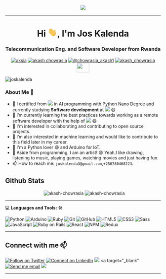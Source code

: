<p align="center">
<!--   <img src="https://github.com/thompsonemerson/thompsonemerson/raw/master/cover-thompson.png" height="200"/> -->
  <img src="https://user-images.githubusercontent.com/77843050/141691082-39d569b6-d3b8-41f7-b7ef-2bcfc9bb685e.png" height="300"  width=auto />
</p>

<hr>
<h1 align="center">Hi <img src="https://raw.githubusercontent.com/ABSphreak/ABSphreak/master/gifs/Hi.gif" width="30px">, I'm Jos Kalenda</h1>
  
<h3 align="center">Telecommunication Eng. and Software Developer from Rwanda</h3>

<p align="center">
<a href="https://www.linkedin.com/in/jos-kalenda-908069205" target="blank"><img align="center" src="https://cdn.jsdelivr.net/npm/simple-icons@3.0.1/icons/linkedin.svg" alt="aksia" height="30" width="40" /></a>
<a href="https://web.facebook.com/freddy.fumba.7/" target="blank"><img align="center" src="https://cdn.jsdelivr.net/npm/simple-icons@3.0.1/icons/facebook.svg" alt="akash chowrasia" height="30" width="40" /></a>
<a href="https://www.hackerrank.com/barackM" target="blank"><img align="center" src="https://cdn.jsdelivr.net/npm/simple-icons@3.0.1/icons/hackerrank.svg" alt="@chowrasia_akash1" height="30" width="40" /></a>
<a href="https://twitter.com/BarackMukelenga" target="blank"><img align="center" src="https://cdn.jsdelivr.net/npm/simple-icons@3.0.1/icons/twitter.svg" alt="akash_chowrasia" height="30" width="40" /></a>
<a href = "mailto: joskalenda3@gmail.com"><img align="center" src="https://simpleicons.org/icons/gmail.svg" height="30" width="40" /></a>
</p>

<p align="left"> <img src="https://komarev.com/ghpvc/?username=joskalenda&label=Views&color=blue&style=plastic" alt="joskalenda" /></p>

### About Me :man:

- 🔭 I certified from ![](https://img.shields.io/badge/-Udacity-informational) in AI programming with Python Nano Degree and currently studying **Software development** at ![](https://img.shields.io/badge/-Microverse-blueviolet) 😄 
- 🌱 I’m currently learning the best practices towards working as a remote software developer with the help of ![](https://img.shields.io/badge/-Microverse-blueviolet) 😄  
- 👯 I'm interested in collaborating and contributing to open source projects.
- 👯 I’m also interested in machine learning and would like to contribute to this field later in my career.
- 👯 I'm a Python lover 😄 and Arduino for IoT.
- 🤔 Aside from programming,  I am an artist! 😄 Yeah,I like drawing, listening to music, playing games, watching movies and just having fun.
- 📫 How to reach me: `joskalenda3@gmail.com`,`+250780468223`.

## **Github Stats**

<p align="center">&nbsp;
  <img align="center" src="https://github-readme-stats.vercel.app/api?username=joskalenda&show_icons=true&theme=merko" alt="akash-chowrasia" width="410" />
  
<img align="center" src="https://github-readme-stats.vercel.app/api/top-langs?username=joskalenda&show_icons=true&theme=merko&layout=compact" alt="akash-chowrasia" />
</p>

<hr>

💻 **Languages and Tools:** 🛠️<br>

![Python](https://img.shields.io/badge/-Python-000000?style=flat&logo=python&logoColor=yellow)
![Arduino](https://img.shields.io/badge/-Arduino-000000?style=flat&logo=arduino&logoColor=blue)
![Ruby](https://img.shields.io/badge/-Ruby-000000?style=flat&logo=ruby&logoColor=red)
![Git](https://img.shields.io/badge/-Git-000000?style=flat&logo=git&logoColor=red)
![GitHub](https://img.shields.io/badge/-GitHub-000000?style=flat&logo=github&logoColor=white)
![HTML5](https://img.shields.io/badge/-HTML5-000000?style=flat&logo=html5&logoColor=red)
![CSS3](https://img.shields.io/badge/-CSS3-000000?style=flat&logo=css3&logoColor=blue) 
![Sass](https://img.shields.io/badge/-Sass-000000?style=flat&logo=sass&logoColor=pink)
![JavaScript](https://img.shields.io/badge/-JavaScript-000000?style=flat&logo=javascript&logoColor=yellow)
![Ruby on Rails](https://img.shields.io/badge/-Ruby_on_Rails-000000?style=flat&logo=ruby-on-rails&logoColor=blue)
![React](https://img.shields.io/badge/-React-000000?style=flat&logo=react)
![NPM](https://img.shields.io/badge/-NPM-000000?style=flat&logo=NPM&logoColor=red)
![Redux](https://img.shields.io/badge/-Redux-000000?style=flat&logo=redux&logoColor=purple)

<hr>

<h2 align="left"><b>Connect with me</b> 📫</h2>

[![Follow on Twitter](https://img.shields.io/badge/--twitter?label=Twitter&logo=Twitter&style=social)](https://twitter.com/JosKlenda)
[![Connect on LinkedIn](https://img.shields.io/badge/--linkedin?label=LinkedIn&logo=LinkedIn&style=social)](https://www.linkedin.com/in/jos-kalenda-908069205/) 
 <a target="_blank"
    href="mailto:joskalenda3@gmail.com"><img
    src="https://img.shields.io/badge/--gmail?label=Gmail&logo=Gmail&style=social"></img></a>
  <a target="_blank"
[![Send me email](https://img.shields.io/badge/--github?label=GitHub&logo=GitHub&style=social)](https://github.com/Joskalenda)
<a target="_blank" 
   href="https://wa.me/+250780468223"><img 
src="https://img.shields.io/badge/--whatsApp?label=WhatsApp&logo=WhatsApp&style=social"></img></a>
___
<br>


